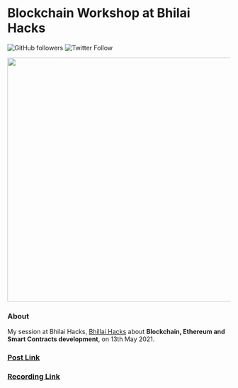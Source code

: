 # Blockchain Workshop at Bhilai Hacks


![GitHub followers](https://img.shields.io/github/followers/Bhard27?style=social)
![Twitter Follow](https://img.shields.io/twitter/follow/Bhard27?style=social)

<img src="https://raw.githubusercontent.com/Bhard27/Bhilai-Hacks-Blockchain-Talk/main/bhilaihacks-poster.jpg" height=550 width = 550>

### About
My session at Bhilai Hacks, [Bhillai Hacks](https://bhilaihacks.co/) about **Blockchain, Ethereum and Smart Contracts development**, on 13th May 2021.


</details>

### [Post Link](https://www.instagram.com/p/COs55GbJuyk/)

### [Recording Link](https://www.youtube.com/watch?v=i_t5LVlczTg&ab_channel=BhilaiHacks)
